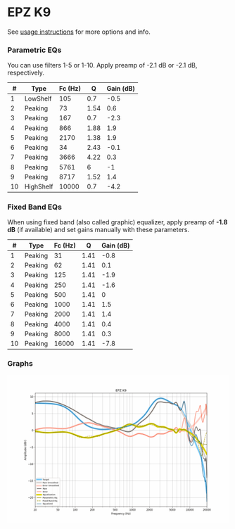 # EPZ K9
See [usage instructions](https://github.com/jaakkopasanen/AutoEq#usage) for more options and info.

### Parametric EQs
You can use filters 1-5 or 1-10. Apply preamp of -2.1 dB or -2.1 dB, respectively.

|   # | Type      |   Fc (Hz) |    Q |   Gain (dB) |
|-----|-----------|-----------|------|-------------|
|   1 | LowShelf  |       105 | 0.7  |        -0.5 |
|   2 | Peaking   |        73 | 1.54 |         0.6 |
|   3 | Peaking   |       167 | 0.7  |        -2.3 |
|   4 | Peaking   |       866 | 1.88 |         1.9 |
|   5 | Peaking   |      2170 | 1.38 |         1.9 |
|   6 | Peaking   |        34 | 2.43 |        -0.1 |
|   7 | Peaking   |      3666 | 4.22 |         0.3 |
|   8 | Peaking   |      5761 | 6    |        -1   |
|   9 | Peaking   |      8717 | 1.52 |         1.4 |
|  10 | HighShelf |     10000 | 0.7  |        -4.2 |

### Fixed Band EQs
When using fixed band (also called graphic) equalizer, apply preamp of **-1.8 dB** (if available) and set gains manually with these parameters.

|   # | Type    |   Fc (Hz) |    Q |   Gain (dB) |
|-----|---------|-----------|------|-------------|
|   1 | Peaking |        31 | 1.41 |        -0.8 |
|   2 | Peaking |        62 | 1.41 |         0.1 |
|   3 | Peaking |       125 | 1.41 |        -1.9 |
|   4 | Peaking |       250 | 1.41 |        -1.6 |
|   5 | Peaking |       500 | 1.41 |         0   |
|   6 | Peaking |      1000 | 1.41 |         1.5 |
|   7 | Peaking |      2000 | 1.41 |         1.4 |
|   8 | Peaking |      4000 | 1.41 |         0.4 |
|   9 | Peaking |      8000 | 1.41 |         0.3 |
|  10 | Peaking |     16000 | 1.41 |        -7.8 |

### Graphs
![](./EPZ%20K9.png)
